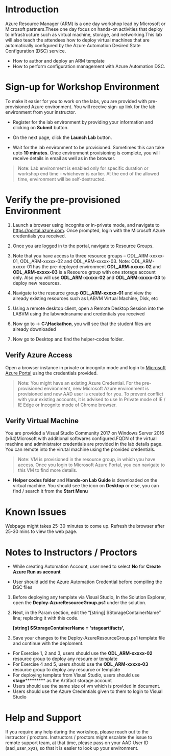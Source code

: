 # Introduction

Azure Resource Manager (ARM) is a one day workshop lead by Microsoft or Microsoft partners.These one day focus on hands-on activities that  deploy to infrastructure such as virtual machine, storage, and networking.This lab will also teach the attendees how to deploy virtual machines that are automatically configured by the Azure Automation Desired State Configuration (DSC) service.
* How to author and deploy an ARM template 
* How to perform configuration management with Azure Automation DSC.
 
# Sign-up for Workshop Environment

To make it easier for you to work on the labs, you are provided with pre-provisioned Azure environment. You will receive sign-up link for the lab environment from your instructor. 

* Register for the lab environment by providing your information and clicking on **Submit** button.

* On the next page, click the **Launch Lab** button.
  
* Wait for the lab environment to be provisioned. Sometimes this can take upto **10 minutes**. Once environment provisioning is complete, you will receive details in email as well as in the browser.
 
 > Note: Lab environment is enabled only for specific duration or workshop end time - whichever is earlier. At the end of the allowed time, environment will be self-destructed.
 
# Verify the pre-provisioned Environment

1. Launch a browser using incognite or in-private mode, and navigate to https://portal.azure.com. Once prompted, login with the Microsoft Azure credentials you received.   

2. Once you are logged in to the portal, navigate to Resource Groups. 
 
3. Note that you have access to three resource groups – ODL_ARM-xxxxx-01, ODL_ARM-xxxxx-02 and ODL_ARM-xxxxx-03. Note: ODL_ARM-xxxxx-01 has the pre-deployed environment **ODL_ARM-xxxxx-02** and **ODL_ARM-xxxxx-03** is a Resource group with one storage account only. Also you will use **ODL_ARM-xxxxx-02** and **ODL_ARM-xxxxx-03** to deploy new resources. 

4. Navigate to the resource group **ODL_ARM-xxxxx-01** and view the already existing resources such as LABVM Virtual Machine, Disk, etc

5. Using a remote desktop client, open a Remote Desktop Session into the LABVM using the labvmdnsname and credentials you received

6. Now go to -> **C:\Hackathon**, you will see that the student files are already downloaded

7. Now go to Desktop and find the helper-codes folder.  

## Verify Azure Access

Open a browser instance in private or incognito mode and login to [Microsoft Azure Portal](https://portal.azure.com) using the credentials provided.

> Note: You might have an existing Azure Credential. For the pre-provisioned environment, new Microsoft Azure environment is provisioned and new AAD user is created for you. To prevent conflict with your existing accounts, it is advised to use In Private mode of IE / IE Edge or Incognito mode of Chrome browser.

## Verify Virtual Machine

You are provided a Visual Studio Community 2017 on Windows Server 2016 (x64)Microsoft with additional softwares configured.FQDN of the virtual machine and administrator credentials are provided in the lab details page. You can remote into the virutal machine using the provided credentials.

> Note: VM is provisioned in the resource group, in which you have access. Once you login to Microsoft Azure Portal, you can navigate to this VM to find more details.

* **Helper codes folder** and **Hands-on Lab Guide** is downloaded on the virtual machine. You should see the icon on **Desktop** or else, you can find / search it from the **Start Menu**

# Known Issues

Webpage might takes 25-30 minutes to come up. Refresh the browser after 25-30 mins to view the web page.

# Notes to Instructors / Proctors

* While creating Automation Account, user need to select **No** for **Create Azure Run as account**

* User should add the Azure Automation Credential before compiling the DSC files

1. Before deploying any template via Visual Studio,  In the Solution Explorer, open the **Deploy-AzureResourceGroup.ps1** under the solution. 
 
2. Next, in the Param section, edit the “[string] $StorageContainerName” line; replacing it with this code.    

   **[string] $StorageContainerName = 'stageartifacts',**

3. Save your changes to the Deploy-AzureResourceGroup.ps1 template file and continue with the deploment. 

* For Exercise 1, 2 and 3, users should use the **ODL_ARM-xxxxx-02** resource group to deploy any resoure or template
* For Exercise 4 and 5, users should use the **ODL_ARM-xxxxx-03** resource group to deploy any resource or template
* For deploying template from Visual Studio, users should use  **stage*********** as the Artifact storage account 
* Users should use the same size of vm which is provided in document.
* Users should use the Azure Credentials given to them to login to Visual Studio


# Help and Support

If you require any help during the workshop, please reach out to the instructor / proctors. Instructors / proctors might escalate the issue to remote support team, at that time, please pass on your AAD User ID (aad_user_xyz), so that it is easier to look up your environment.

  
